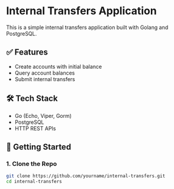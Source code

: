 # Internal Transfers Application

This is a simple internal transfers application built with Golang and PostgreSQL.

## ✅ Features

- Create accounts with initial balance
- Query account balances
- Submit internal transfers

## 🛠 Tech Stack

- Go (Echo, Viper, Gorm)
- PostgreSQL
- HTTP REST APIs

## 🚀 Getting Started

### 1. Clone the Repo
```bash
git clone https://github.com/yourname/internal-transfers.git
cd internal-transfers

